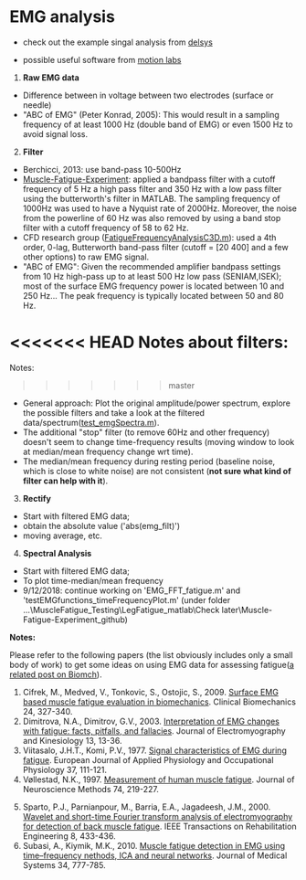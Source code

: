 # EMG analysis

- check out the example singal analysis from [delsys](https://www.delsys.com/use-emgscripts-fatigue-analysis/)


- possible useful software from [motion labs](https://www.motion-labs.com/index_downloads.html)

1. **Raw EMG data**
- Difference between in voltage between two electrodes (surface or needle)
- "ABC of EMG" (Peter Konrad, 2005): This would result in a sampling frequency of at least 1000 Hz (double band of EMG) or even 1500 Hz to avoid signal loss. 

2. **Filter**

- Berchicci, 2013: use band-pass 10-500Hz
- [Muscle-Fatigue-Experiment](https://github.com/DharaRan/Muscle-Fatigue-Experiment): applied a bandpass filter with a cutoff frequency of 5 Hz a high pass filter and 350 Hz with a low pass filter using the butterworth's filter in MATLAB. The sampling frequency of 1000Hz was used to have a Nyquist rate of 2000Hz. Moreover, the noise from the powerline of 60 Hz was also removed by using a band stop filter with a cutoff frequency of 58 to 62 Hz. 
- CFD research group ([FatigueFrequencyAnalysisC3D.m](FatigueFrequencyAnalysisC3D.m)): used a 4th order, 0-lag, Butterworth band-pass filter (cutoff = [20 400] and a few other options) to raw EMG signal.
- "ABC of EMG": Given the recommended amplifier bandpass settings from 10 Hz high-pass up to at least 500 Hz low pass (SENIAM,ISEK); most of the surface EMG frequency power is located between 10 and 250 Hz... The peak frequency is typically located between 50 and 80 Hz.

<<<<<<< HEAD
 Notes about filters: 
=======
Notes: 
>>>>>>> master
- General approach: Plot the original amplitude/power spectrum, explore the possible filters and take a look at the filtered data/spectrum([test_emgSpectra.m](test_emgSpectra.m)).
- The additional "stop" filter (to remove 60Hz and other frequency) doesn't seem to change time-frequency results (moving window to look at median/mean frequency change wrt time).
- The median/mean frequency during resting period (baseline noise, which is close to white noise) are not consistent (**not sure what kind of filter can help with it**). 

3. **Rectify**
- Start with filtered EMG data;
- obtain the absolute value ('abs(emg_filt)')
- moving average, etc.


4. **Spectral Analysis**
- Start with filtered EMG data;
- To plot time-median/mean frequency 
- 9/12/2018: continue working on 'EMG_FFT_fatigue.m' and 'testEMGfunctions_timeFrequencyPlot.m' (under folder ...\MuscleFatigue_Testing\LegFatigue_matlab\Check later\Muscle-Fatigue-Experiment_github)



**Notes:**

Please refer to the following papers (the list obviously includes only a small body of work) to get some ideas on using EMG data for assessing fatigue([a related post on Biomch](https://biomch-l.isbweb.org/threads/24744-EMG-Fatigue-Analysis?highlight=EMG+frequency)).
1. Cifrek, M., Medved, V., Tonkovic, S., Ostojic, S., 2009. [Surface EMG based muscle fatigue evaluation in biomechanics](https://www.ncbi.nlm.nih.gov/pubmed/19285766). Clinical Biomechanics 24, 327-340.
2. Dimitrova, N.A., Dimitrov, G.V., 2003. [Interpretation of EMG changes with fatigue: facts, pitfalls, and fallacies](https://www.ncbi.nlm.nih.gov/pubmed/12488084). Journal of Electromyography and Kinesiology 13, 13-36.
3. Viitasalo, J.H.T., Komi, P.V., 1977. [Signal characteristics of EMG during fatigue](https://www.ncbi.nlm.nih.gov/pubmed/902652). European Journal of Applied Physiology and Occupational Physiology 37, 111-121.
4. Vøllestad, N.K., 1997. [Measurement of human muscle fatigue](https://www.ncbi.nlm.nih.gov/pubmed/9219890). Journal of Neuroscience Methods 74, 219-227.
5) Sparto, P.J., Parnianpour, M., Barria, E.A., Jagadeesh, J.M., 2000. [Wavelet and short-time Fourier transform analysis of electromyography for detection of back muscle fatigue](https://www.ncbi.nlm.nih.gov/pubmed/11001525). IEEE Transactions on Rehabilitation Engineering 8, 433-436.
6) Subasi, A., Kiymik, M.K., 2010. [Muscle fatigue detection in EMG using time–frequency nethods, ICA and neural networks](https://www.ncbi.nlm.nih.gov/pubmed/20703933). Journal of Medical Systems 34, 777-785.